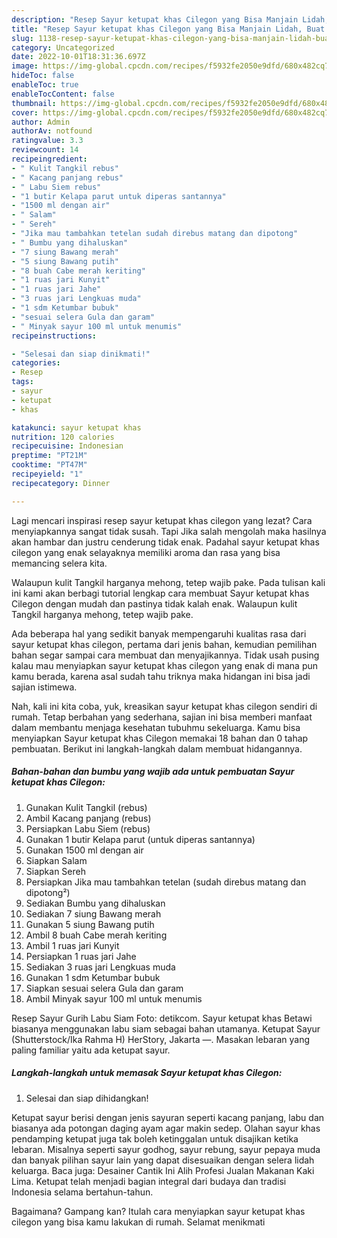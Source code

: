 ```yaml
---
description: "Resep Sayur ketupat khas Cilegon yang Bisa Manjain Lidah, Buat Buka Puasa}"
title: "Resep Sayur ketupat khas Cilegon yang Bisa Manjain Lidah, Buat Buka Puasa}"
slug: 1138-resep-sayur-ketupat-khas-cilegon-yang-bisa-manjain-lidah-buat-buka-puasa
category: Uncategorized
date: 2022-10-01T18:31:36.697Z
image: https://img-global.cpcdn.com/recipes/f5932fe2050e9dfd/680x482cq70/sayur-ketupat-khas-cilegon-foto-resep-utama.jpg
hideToc: false
enableToc: true
enableTocContent: false
thumbnail: https://img-global.cpcdn.com/recipes/f5932fe2050e9dfd/680x482cq70/sayur-ketupat-khas-cilegon-foto-resep-utama.jpg
cover: https://img-global.cpcdn.com/recipes/f5932fe2050e9dfd/680x482cq70/sayur-ketupat-khas-cilegon-foto-resep-utama.jpg
author: Admin
authorAv: notfound
ratingvalue: 3.3
reviewcount: 14
recipeingredient:
- " Kulit Tangkil rebus"
- " Kacang panjang rebus"
- " Labu Siem rebus"
- "1 butir Kelapa parut untuk diperas santannya"
- "1500 ml dengan air"
- " Salam"
- " Sereh"
- "Jika mau tambahkan tetelan sudah direbus matang dan dipotong"
- " Bumbu yang dihaluskan"
- "7 siung Bawang merah"
- "5 siung Bawang putih"
- "8 buah Cabe merah keriting"
- "1 ruas jari Kunyit"
- "1 ruas jari Jahe"
- "3 ruas jari Lengkuas muda"
- "1 sdm Ketumbar bubuk"
- "sesuai selera Gula dan garam"
- " Minyak sayur 100 ml untuk menumis"
recipeinstructions:

- "Selesai dan siap dinikmati!"
categories:
- Resep
tags:
- sayur
- ketupat
- khas

katakunci: sayur ketupat khas 
nutrition: 120 calories
recipecuisine: Indonesian
preptime: "PT21M"
cooktime: "PT47M"
recipeyield: "1"
recipecategory: Dinner

---
```



Lagi mencari inspirasi resep sayur ketupat khas cilegon yang lezat? Cara menyiapkannya sangat tidak susah. Tapi Jika salah mengolah maka hasilnya akan hambar dan justru cenderung tidak enak. Padahal sayur ketupat khas cilegon yang enak selayaknya memiliki aroma dan rasa yang bisa memancing selera kita.


Walaupun kulit Tangkil harganya mehong, tetep wajib pake. Pada tulisan kali ini kami akan berbagi tutorial lengkap cara membuat Sayur ketupat khas Cilegon dengan mudah dan pastinya tidak kalah enak. Walaupun kulit Tangkil harganya mehong, tetep wajib pake.

Ada beberapa hal yang sedikit banyak mempengaruhi kualitas rasa dari sayur ketupat khas cilegon, pertama dari jenis bahan, kemudian pemilihan bahan segar sampai cara membuat dan menyajikannya. Tidak usah pusing kalau mau menyiapkan sayur ketupat khas cilegon yang enak di mana pun kamu berada, karena asal sudah tahu triknya maka hidangan ini bisa jadi sajian istimewa.


Nah, kali ini kita coba, yuk, kreasikan sayur ketupat khas cilegon sendiri di rumah. Tetap berbahan yang sederhana, sajian ini bisa memberi manfaat dalam membantu menjaga kesehatan tubuhmu sekeluarga. Kamu bisa menyiapkan Sayur ketupat khas Cilegon memakai 18 bahan dan 0 tahap pembuatan. Berikut ini langkah-langkah dalam membuat hidangannya.

<!--inarticleads1-->

##### Bahan-bahan dan bumbu yang wajib ada untuk pembuatan Sayur ketupat khas Cilegon:

1. Gunakan  Kulit Tangkil (rebus)
1. Ambil  Kacang panjang (rebus)
1. Persiapkan  Labu Siem (rebus)
1. Gunakan 1 butir Kelapa parut (untuk diperas santannya)
1. Gunakan 1500 ml dengan air
1. Siapkan  Salam
1. Siapkan  Sereh
1. Persiapkan Jika mau tambahkan tetelan (sudah direbus matang dan dipotong²)
1. Sediakan  Bumbu yang dihaluskan
1. Sediakan 7 siung Bawang merah
1. Gunakan 5 siung Bawang putih
1. Ambil 8 buah Cabe merah keriting
1. Ambil 1 ruas jari Kunyit
1. Persiapkan 1 ruas jari Jahe
1. Sediakan 3 ruas jari Lengkuas muda
1. Gunakan 1 sdm Ketumbar bubuk
1. Siapkan sesuai selera Gula dan garam
1. Ambil  Minyak sayur 100 ml untuk menumis


Resep Sayur Gurih Labu Siam Foto: detikcom. Sayur ketupat khas Betawi biasanya menggunakan labu siam sebagai bahan utamanya. Ketupat Sayur (Shutterstock/Ika Rahma H) HerStory, Jakarta —. Masakan lebaran yang paling familiar yaitu ada ketupat sayur. 

<!--inarticleads2-->

##### Langkah-langkah untuk memasak Sayur ketupat khas Cilegon:


1. Selesai dan siap dihidangkan!

Ketupat sayur berisi dengan jenis sayuran seperti kacang panjang, labu dan biasanya ada potongan daging ayam agar makin sedep. Olahan sayur khas pendamping ketupat juga tak boleh ketinggalan untuk disajikan ketika lebaran. Misalnya seperti sayur godhog, sayur rebung, sayur pepaya muda dan banyak pilihan sayur lain yang dapat disesuaikan dengan selera lidah keluarga. Baca juga: Desainer Cantik Ini Alih Profesi Jualan Makanan Kaki Lima. Ketupat telah menjadi bagian integral dari budaya dan tradisi Indonesia selama bertahun-tahun. 

Bagaimana? Gampang kan? Itulah cara menyiapkan sayur ketupat khas cilegon yang bisa kamu lakukan di rumah. Selamat menikmati
